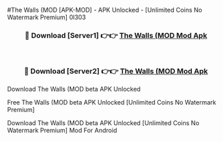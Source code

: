 #The Walls (MOD [APK-MOD] - APK Unlocked - [Unlimited Coins No Watermark Premium] 0l303



<div align="center">

<h3>🔴 Download [Server1] 👉👉 <a href="https://momento.my/?title=The_Walls_(MOD">The Walls (MOD Mod Apk</a></h3><br>

<h3>🔴 Download [Server2] 👉👉 <a href="https://momento.my/?title=The_Walls_(MOD">The Walls (MOD Mod Apk</a></h3>
</div>



Download The Walls (MOD beta APK Unlocked

Free The Walls (MOD beta APK Unlocked [Unlimited Coins No Watermark Premium]

Download The Walls (MOD beta APK Unlocked [Unlimited Coins No Watermark Premium] Mod For Android
